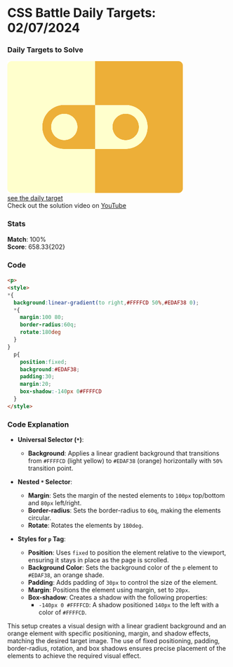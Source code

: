 # CSS Battle Daily Targets: 02/07/2024

### Daily Targets to Solve

![picture of daily target](./images/02.png)  
[see the daily target](https://cssbattle.dev/play/71Wvef7FHqT9YL1gUC9q)  
Check out the solution video on [YouTube](https://www.youtube.com/watch?v=31N3vR3DuRA)

### Stats

**Match**: 100%  
**Score**: 658.33{202}

### Code

```html
<p>
<style>
*{
  background:linear-gradient(to right,#FFFFCD 50%,#EDAF38 0);
  *{
    margin:100 80;
    border-radius:60q;
    rotate:180deg
  }
}
  p{
    position:fixed;
    background:#EDAF38;
    padding:30;
    margin:20;
    box-shadow:-140px 0#FFFFCD
  }
</style>
```

### Code Explanation

- **Universal Selector (`*`)**:
  - **Background**: Applies a linear gradient background that transitions from `#FFFFCD` (light yellow) to `#EDAF38` (orange) horizontally with `50%` transition point.

- **Nested `*` Selector**:
  - **Margin**: Sets the margin of the nested elements to `100px` top/bottom and `80px` left/right.
  - **Border-radius**: Sets the border-radius to `60q`, making the elements circular.
  - **Rotate**: Rotates the elements by `180deg`.

- **Styles for `p` Tag**:
  - **Position**: Uses `fixed` to position the element relative to the viewport, ensuring it stays in place as the page is scrolled.
  - **Background Color**: Sets the background color of the `p` element to `#EDAF38`, an orange shade.
  - **Padding**: Adds padding of `30px` to control the size of the element.
  - **Margin**: Positions the element using margin, set to `20px`.
  - **Box-shadow**: Creates a shadow with the following properties:
    - `-140px 0 #FFFFCD`: A shadow positioned `140px` to the left with a color of `#FFFFCD`.

This setup creates a visual design with a linear gradient background and an orange element with specific positioning, margin, and shadow effects, matching the desired target image. The use of fixed positioning, padding, border-radius, rotation, and box shadows ensures precise placement of the elements to achieve the required visual effect.